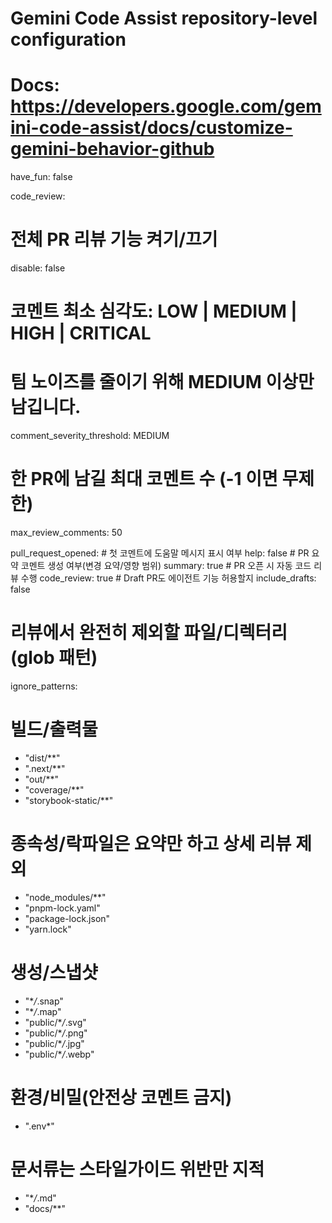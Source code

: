 # Gemini Code Assist repository-level configuration

# Docs: https://developers.google.com/gemini-code-assist/docs/customize-gemini-behavior-github

have_fun: false

code_review:

# 전체 PR 리뷰 기능 켜기/끄기

disable: false

# 코멘트 최소 심각도: LOW | MEDIUM | HIGH | CRITICAL

# 팀 노이즈를 줄이기 위해 MEDIUM 이상만 남깁니다.

comment_severity_threshold: MEDIUM

# 한 PR에 남길 최대 코멘트 수 (-1 이면 무제한)

max_review_comments: 50

pull_request_opened: # 첫 코멘트에 도움말 메시지 표시 여부
help: false # PR 요약 코멘트 생성 여부(변경 요약/영향 범위)
summary: true # PR 오픈 시 자동 코드 리뷰 수행
code_review: true # Draft PR도 에이전트 기능 허용할지
include_drafts: false

# 리뷰에서 완전히 제외할 파일/디렉터리 (glob 패턴)

ignore_patterns:

# 빌드/출력물

- "dist/\*\*"
- ".next/\*\*"
- "out/\*\*"
- "coverage/\*\*"
- "storybook-static/\*\*"

# 종속성/락파일은 요약만 하고 상세 리뷰 제외

- "node_modules/\*\*"
- "pnpm-lock.yaml"
- "package-lock.json"
- "yarn.lock"

# 생성/스냅샷

- "\*_/_.snap"
- "\*_/_.map"
- "public/\*_/_.svg"
- "public/\*_/_.png"
- "public/\*_/_.jpg"
- "public/\*_/_.webp"

# 환경/비밀(안전상 코멘트 금지)

- ".env\*"

# 문서류는 스타일가이드 위반만 지적

- "\*_/_.md"
- "docs/\*\*"
